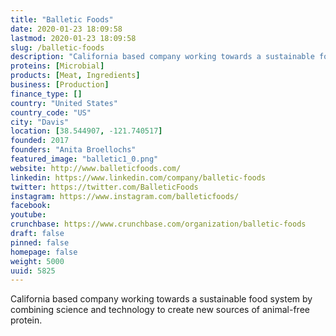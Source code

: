 ```yaml
---
title: "Balletic Foods"
date: 2020-01-23 18:09:58
lastmod: 2020-01-23 18:09:58
slug: /balletic-foods
description: "California based company working towards a sustainable food system by combining science and technology to create new sources of animal-free protein."
proteins: [Microbial]
products: [Meat, Ingredients]
business: [Production]
finance_type: []
country: "United States"
country_code: "US"
city: "Davis"
location: [38.544907, -121.740517]
founded: 2017
founders: "Anita Broellochs"
featured_image: "balletic1_0.png"
website: http://www.balleticfoods.com/
linkedin: https://www.linkedin.com/company/balletic-foods
twitter: https://twitter.com/BalleticFoods
instagram: https://www.instagram.com/balleticfoods/
facebook: 
youtube: 
crunchbase: https://www.crunchbase.com/organization/balletic-foods
draft: false
pinned: false
homepage: false
weight: 5000
uuid: 5825
---
```

California based company working towards a sustainable food system by combining science and technology to create new sources of animal-free protein.
